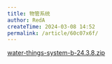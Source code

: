 ```yaml
---
title: 物管系统
author: RedA
createTime: 2024-03-08 14:52
permalink: /article/60c07x6f/
---
```

[water-things-system-b-24.3.8.zip](/blog-md-statics/2024-03-08/water-things-system-b-24.3.8.zip)
